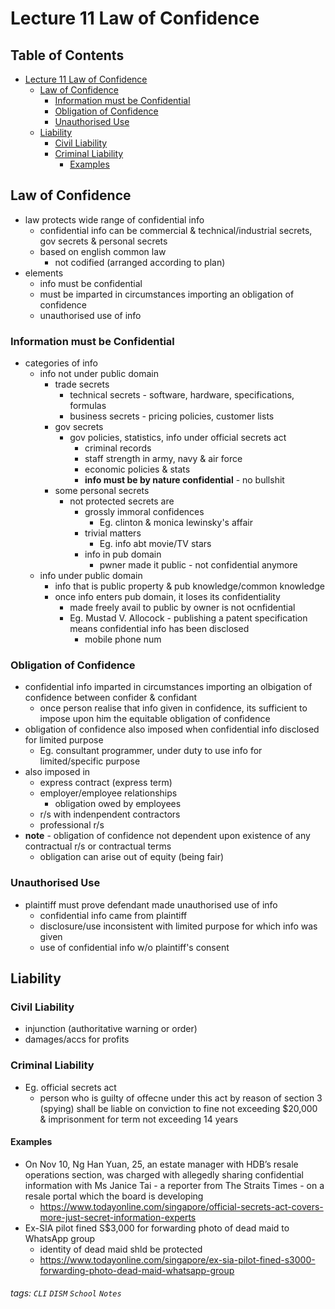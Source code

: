 

Lecture 11 Law of Confidence
===




## Table of Contents

- [Lecture 11 Law of Confidence](#lecture-11-law-of-confidence)
  * [Law of Confidence](#law-of-confidence)
    + [Information must be Confidential](#information-must-be-confidential)
    + [Obligation of Confidence](#obligation-of-confidence)
    + [Unauthorised Use](#unauthorised-use)
  * [Liability](#liability)
    + [Civil Liability](#civil-liability)
    + [Criminal Liability](#criminal-liability)
      - [Examples](#examples)


Law of Confidence
---
- law protects wide range of confidential info
    - confidential info can be commercial & technical/industrial secrets, gov secrets & personal secrets
    - based on english common law
        - not codified (arranged according to plan)
- elements
    - info must be confidential
    - must be imparted in circumstances importing an obligation of confidence
    - unauthorised use of info

### Information must be Confidential
- categories of info
    - info not under public domain
        - trade secrets
            - technical secrets - software, hardware, specifications, formulas
            - business secrets - pricing policies, customer lists
        - gov secrets
            - gov policies, statistics, info under official secrets act
                - criminal records
                - staff strength in army, navy & air force
                - economic policies & stats
                - __info must be by nature confidential__ - no bullshit
        - some personal secrets
            - not protected secrets are
                - grossly immoral confidences
                    - Eg. clinton & monica lewinsky's affair
                - trivial matters
                    - Eg. info abt movie/TV stars
                - info in pub domain
                    - pwner made it public - not confidential anymore
    - info under public domain
        - info that is public property & pub knowledge/common knowledge
        - once info enters pub domain, it loses its confidentiality
            - made freely avail to public by owner is not ocnfidential
            - Eg. Mustad V. Allocock - publishing a patent specification means confidential info has been disclosed
                - mobile phone num

### Obligation of Confidence
- confidential info imparted in circumstances importing an olbigation of confidence between confider & confidant
    - once person realise that info given in confidence, its sufficient to impose upon him the equitable obligation of confidence
- obligation of confidence also imposed when confidential info disclosed for limited purpose
    - Eg. consultant programmer, under duty to use info for limited/specific purpose
- also imposed in
    - express contract (express term)
    - employer/employee relationships
        - obligation owed by employees
    - r/s with indenpendent contractors
    - professional r/s
- __note__ - obligation of confidence not dependent upon existence of any contractual r/s or contractual terms
    - obligation can arise out of equity (being fair)

### Unauthorised Use
- plaintiff must prove defendant made unauthorised use of info
    - confidential info came from plaintiff
    - disclosure/use inconsistent with limited purpose for which info was given
    - use of confidential info w/o plaintiff's consent

Liability
---
### Civil Liability
- injunction (authoritative warning or order)
- damages/accs for profits

### Criminal Liability
- Eg. official secrets act
    - person who is guilty of offecne under this act by reason of section 3 (spying) shall be liable on conviction to fine not exceeding $20,000 & imprisonment for term not exceeding 14 years

#### Examples
- On Nov 10, Ng Han Yuan, 25, an estate manager with HDB’s resale operations section, was charged with allegedly sharing confidential information with Ms Janice Tai - a reporter from The Straits Times - on a resale portal which the board is developing
    - https://www.todayonline.com/singapore/official-secrets-act-covers-more-just-secret-information-experts
- Ex-SIA pilot fined S$3,000 for forwarding photo of dead maid to WhatsApp group
    - identity of dead maid shld be protected
    - https://www.todayonline.com/singapore/ex-sia-pilot-fined-s3000-forwarding-photo-dead-maid-whatsapp-group 




###### tags: `CLI` `DISM` `School` `Notes`
